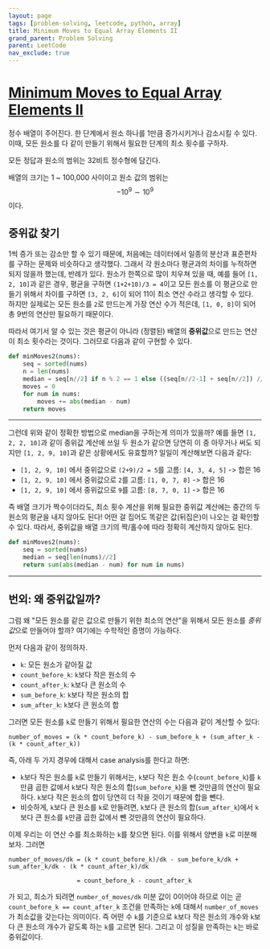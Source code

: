 ```yaml
---
layout: page
tags: [problem-solving, leetcode, python, array]
title: Minimum Moves to Equal Array Elements II
grand_parent: Problem Solving
parent: LeetCode
nav_exclude: true
---
```


# [Minimum Moves to Equal Array Elements II](https://leetcode.com/problems/minimum-moves-to-equal-array-elements-ii/)

 정수 배열이 주어진다. 한 단계에서 원소 하나를 1만큼 증가시키거나
 감소시킬 수 있다. 이때, 모든 원소를 다 같이 만들기 위해서 필요한
 단계의 최소 횟수를 구하자.

 모든 정답과 원소의 범위는 32비트 정수형에 담긴다.

 배열의 크기는 1 ~ 100,000 사이이고 원소 값의 범위는 $$ -10^9 \sim
 10^9 $$ 이다.

## 중위값 찾기

 1씩 증가 또는 감소만 할 수 있기 때문에, 처음에는 데이터에서 일종의
 분산과 표준편차를 구하는 문제와 비슷하다고 생각했다. 그래서 각
 원소마다 평균과의 차이를 누적하면 되지 않을까 했는데, 반례가
 있다. 원소가 한쪽으로 많이 치우쳐 있을 때, 예를 들어 `[1, 2, 10]`과
 같은 경우, 평균을 구하면 `(1+2+10)/3 = 4`이고 모든 원소를 이 평균으로
 만들기 위해서 차이를 구하면 `[3, 2, 6]`이 되어 11이 최소 연산 수라고
 생각할 수 있다. 하지만 실제로는 모든 원소를 `2`로 만드는게 가장 연산
 수가 적은데, `[1, 0, 8]`이 되어 총 9번의 연산만 필요하기 때문이다.

 따라서 여기서 알 수 있는 것은 평균이 아니라 (정렬된) 배열의
 **중위값**으로 만드는 연산이 최소 횟수라는 것이다. 그러므로 다음과
 같이 구현할 수 있다.

```python
def minMoves2(nums):
    seq = sorted(nums)
    n = len(nums)
    median = seq[n//2] if n % 2 == 1 else ((seq[n//2-1] + seq[n//2]) // 2)
    moves = 0
    for num in nums:
        moves += abs(median - num)
    return moves
```

---

 그런데 위와 같이 정확한 방법으로 median을 구하는게 의미가 있을까?
 예를 들면 `[1, 2, 2, 10]`과 같이 중위값 계산에 쓰일 두 원소가 같으면
 당연히 이 중 아무거나 써도 되지만 `[1, 2, 9, 10]`과 같은 상황에서도
 유효할까? 일일이 계산해보면 다음과 같다:

 - `[1, 2, 9, 10]` 에서 중위값으로 `(2+9)/2 = 5`를 고름: `[4, 3, 4,
   5]` -> 합은 16
 - `[1, 2, 9, 10]` 에서 중위값으로 `2`를 고름: `[1, 0, 7, 8]` -> 합은
   16
 - `[1, 2, 9, 10]` 에서 중위값으로 `9`를 고름: `[8, 7, 0, 1]` -> 합은
   16

 즉 배열 크기가 짝수이더라도, 최소 횟수 계산을 위해 필요한 중위값
 계산에는 중간의 두 원소의 평균을 내지 않아도 된다! 어떤 걸 집어도
 똑같은 값(뒤집은)이 나오는 걸 확인할 수 있다. 따라서, 중위값을 배열
 크기의 짝/홀수에 따라 정확히 계산하지 않아도 된다.

```python
def minMoves2(nums):
    seq = sorted(nums)
    median = seq[len(nums)//2]
    return sum(abs(median - num) for num in nums)
```

---

## 번외: 왜 중위값일까?

 그럼 왜 "모든 원소를 같은 값으로 만들기 위한 최소의 연산"을 위해서
 모든 원소를 *중위값*으로 만들어야 할까? 여기에는 수학적인 증명이
 가능하다.

 먼저 다음과 같이 정의하자.
 - `k`: 모든 원소가 같아질 값
 - `count_before_k`: `k`보다 작은 원소의 수
 - `count_after_k`: `k`보다 큰 원소의 수
 - `sum_before_k`: `k`보다 작은 원소의 합
 - `sum_after_k`: `k`보다 큰 원소의 합

 그러면 모든 원소를 `k`로 만들기 위해서 필요한 연산의 수는 다음과 같이
 계산할 수 있다:

```
number_of_moves = (k * count_before_k) - sum_before_k + (sum_after_k - (k * count_after_k))
```

 즉, 아래 두 가지 경우에 대해서 case analysis를 한다고 하면:
 - `k`보다 작은 원소를 `k`로 만들기 위해서는, `k`보다 작은 원소
   수(`count_before_k`)를 `k` 만큼 곱한 값에서 `k`보다 작은 원소의
   합(`sum_before_k`)을 뺀 것만큼의 연산이 필요하다. `k`보다 작은
   원소의 합이 당연히 더 작을 것이기 때문에 합을 뺀다.
 - 비슷하게, `k`보다 큰 원소를 `k`로 만들려면, `k`보다 큰 원소의
   합(`sum_after_k`)에서 `k`보다 큰 원소를 `k`만큼 곱한 값에서 뺀
   것만큼의 연산이 필요하다.

 이제 우리는 이 연산 수를 최소화하는 `k`를 찾으면 된다. 이를 위해서
 양변을 `k`로 미분해보자. 그러면

```
number_of_moves/dk = (k * count_before_k)/dk - sum_before_k/dk + sum_after_k/dk - (k * count_after_k)/dk

                   = count_before_k - count_after_k
```

 가 되고, 최소가 되려면 `number_of_moves/dk` 미분 값이 0이어야 하므로
 이는 곧 `count_before_k == count_after_k` 조건을 만족하는 `k`에
 대해서 `number_of_moves`가 최소값을 갖는다는 의미이다. 즉 어떤 수
 `k`를 기준으로 `k`보다 작은 원소의 개수와 `k`보다 큰 원소의 개수가
 같도록 하는 `k`를 고르면 된다. 그리고 이 성질을 만족하는 `k`는 바로
 중위값이다.

